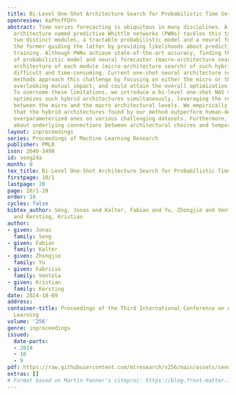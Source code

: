 ```yaml
---
title: Bi-Level One-Shot Architecture Search for Probabilistic Time Series Forecasting
openreview: AaPhnfFQYn
abstract: Time series forecasting is ubiquitous in many disciplines. A recent hybrid
  architecture named predictive Whittle networks (PWNs) tackles this task by employing
  two distinct modules, a tractable probabilistic model and a neural forecaster, with
  the former guiding the latter by providing likelihoods about predictions during
  training. Although PWNs achieve state-of-the-art accuracy, finding the optimal type
  of probabilistic model and neural forecaster (macro-architecture search) and the
  architecture of each module (micro-architecture search) of such hybrid models remains
  difficult and time-consuming. Current one-shot neural architecture search (NAS)
  methods approach this challenge by focusing on either the micro or the macro aspect,
  overlooking mutual impact, and could attain the overall optimization only sequentially.
  To overcome these limitations, we introduce a bi-level one-shot NAS method that
  optimizes such hybrid architectures simultaneously, leveraging the relationships
  between the micro and the macro architectural levels. We empirically demonstrate
  that the hybrid architectures found by our method outperform human-designed and
  overparameterized ones on various challenging datasets. Furthermore, we unveil insights
  about underlying connections between architectural choices and temporal features.
layout: inproceedings
series: Proceedings of Machine Learning Research
publisher: PMLR
issn: 2640-3498
id: seng24a
month: 0
tex_title: Bi-Level One-Shot Architecture Search for Probabilistic Time Series Forecasting
firstpage: 10/1
lastpage: 20
page: 10/1-20
order: 10
cycles: false
bibtex_author: Seng, Jonas and Kalter, Fabian and Yu, Zhongjie and Ventola, Fabrizio
  and Kersting, Kristian
author:
- given: Jonas
  family: Seng
- given: Fabian
  family: Kalter
- given: Zhongjie
  family: Yu
- given: Fabrizio
  family: Ventola
- given: Kristian
  family: Kersting
date: 2024-10-09
address:
container-title: Proceedings of the Third International Conference on Automated Machine
  Learning
volume: '256'
genre: inproceedings
issued:
  date-parts:
  - 2024
  - 10
  - 9
pdf: https://raw.githubusercontent.com/mlresearch/v256/main/assets/seng24a/seng24a.pdf
extras: []
# Format based on Martin Fenner's citeproc: https://blog.front-matter.io/posts/citeproc-yaml-for-bibliographies/
---
```

